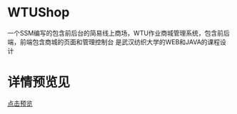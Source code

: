 # WTUShop
一个SSM编写的包含前后台的简易线上商场，WTU作业商城管理系统，包含前后端，前端包含商城的页面和管理控制台
是武汉纺织大学的WEB和JAVA的课程设计

# 详情预览见
[点击预览](http://wtushop.5iacg.cn/)
